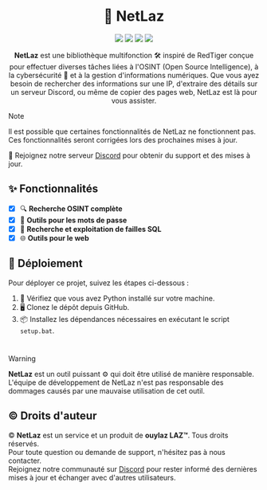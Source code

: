 <div align=center>

# 🚀 NetLaz
![](https://img.shields.io/github/license/Al3xUI/Clarity-Tool)
![](https://img.shields.io/badge/Python-3-blue)
![](https://img.shields.io/github/forks/Al3xUI/Clarity-Tool)
![](https://img.shields.io/github/stars/Al3xUI/Clarity-Tool)

**NetLaz** est une bibliothèque multifonction 🛠️ inspiré de RedTiger conçue pour effectuer diverses tâches liées à l'OSINT (Open Source Intelligence), à la cybersécurité 🔐 et à la gestion d'informations numériques. Que vous ayez besoin de rechercher des informations sur une IP, d'extraire des détails sur un serveur Discord, ou même de copier des pages web, NetLaz est là pour vous assister.

</div>

> [!NOTE]
> Il est possible que certaines fonctionnalités de NetLaz ne fonctionnent pas. Ces fonctionnalités seront corrigées lors des prochaines mises à jour.

💬 Rejoignez notre serveur [Discord](https://discord.gg/gbYyWgYp3g) pour obtenir du support et des mises à jour.

## ✨ Fonctionnalités

- [x] 🔍 **Recherche OSINT complète**
- [x] 🔐 **Outils pour les mots de passe**
- [x] 🔑 **Recherche et exploitation de failles SQL**
- [x] 🌐 **Outils pour le web**

## 🚀 Déploiement

Pour déployer ce projet, suivez les étapes ci-dessous :

1. 🐍 Vérifiez que vous avez Python installé sur votre machine. 
2. 🖥️ Clonez le dépôt depuis GitHub.
3. 📦 Installez les dépendances nécessaires en exécutant le script `setup.bat`.

#

> [!WARNING]
> **NetLaz** est un outil puissant ⚙️ qui doit être utilisé de manière responsable. L'équipe de développement de NetLaz n'est pas responsable des dommages causés par une mauvaise utilisation de cet outil.

## ©️ Droits d'auteur

© **NetLaz** est un service et un produit de **ouylaz LAZ™**. Tous droits réservés.  
Pour toute question ou demande de support, n'hésitez pas à nous contacter.  
Rejoignez notre communauté sur [Discord](https://discord.gg/gbYyWgYp3g) pour rester informé des dernières mises à jour et échanger avec d'autres utilisateurs.

